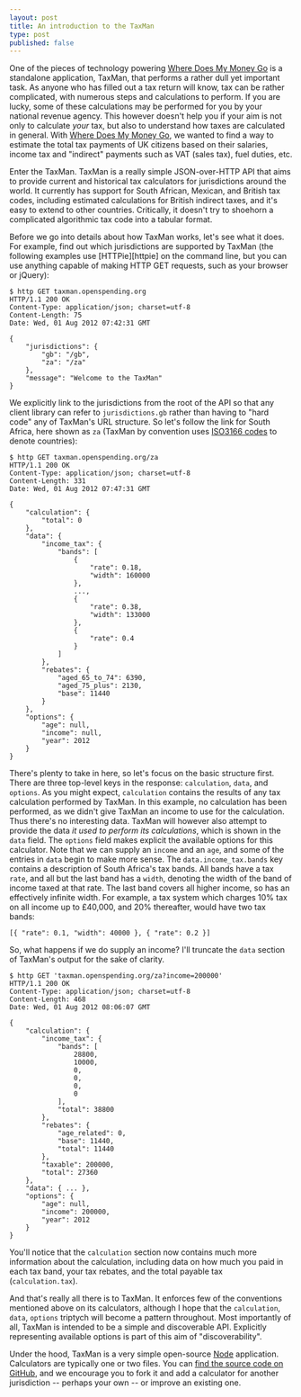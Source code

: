 ```yaml
---
layout: post
title: An introduction to the TaxMan
type: post
published: false
---
```


One of the pieces of technology powering [Where Does My Money Go][wdmmg] is a standalone application, TaxMan, that performs a rather dull yet important task. As anyone who has filled out a tax return will know, tax can be rather complicated, with numerous steps and calculations to perform. If you are  lucky, some of these calculations may be performed for you by your national revenue agency. This however doesn't help you if your aim is not only to calculate *your* tax, but also to understand how taxes are calculated in general. With [Where Does My Money Go][wdmmg], we wanted to find a way to estimate the total tax payments of UK citizens based on their salaries, income tax and "indirect" payments such as VAT (sales tax), fuel duties, etc.

[wdmmg]: http://wheredoesmymoneygo.org/

Enter the TaxMan. 
TaxMan is a really simple JSON-over-HTTP API that aims to provide current and historical tax calculators for jurisdictions around the world. It currently has support for South African, Mexican, and British tax codes, including estimated calculations for British indirect taxes, and it's easy to extend to other countries. Critically, it doesn't try to shoehorn a complicated algorithmic tax code into a tabular format.

Before we go into details about how TaxMan works, let's see what it does. For example, find out which jurisdictions are supported by TaxMan (the following examples use [HTTPie][httpie] on the command line, but you can use anything capable of making HTTP GET requests, such as your browser or jQuery):

    $ http GET taxman.openspending.org
    HTTP/1.1 200 OK
    Content-Type: application/json; charset=utf-8
    Content-Length: 75
    Date: Wed, 01 Aug 2012 07:42:31 GMT

    {
        "jurisdictions": {
            "gb": "/gb",
            "za": "/za"
        },
        "message": "Welcome to the TaxMan"
    }

We explicitly link to the jurisdictions from the root of the API so that any client library can refer to `jurisdictions.gb` rather than having to "hard code" any of TaxMan's URL structure. So let's
follow the link for South Africa, here shown as `za` (TaxMan by convention uses [ISO3166 codes][iso3166] to denote countries):

[iso3166]: http://www.iso.org/iso/country_codes.htm

    $ http GET taxman.openspending.org/za
    HTTP/1.1 200 OK
    Content-Type: application/json; charset=utf-8
    Content-Length: 331
    Date: Wed, 01 Aug 2012 07:47:31 GMT

    {
        "calculation": {
            "total": 0
        },
        "data": {
            "income_tax": {
                "bands": [
                    {
                        "rate": 0.18,
                        "width": 160000
                    },
                    ...,
                    {
                        "rate": 0.38,
                        "width": 133000
                    },
                    {
                        "rate": 0.4
                    }
                ]
            },
            "rebates": {
                "aged_65_to_74": 6390,
                "aged_75_plus": 2130,
                "base": 11440
            }
        },
        "options": {
            "age": null,
            "income": null,
            "year": 2012
        }
    }

There's plenty to take in here, so let's focus on the basic structure first. There are three top-level keys in the response: `calculation`, `data`, and `options`. As you might expect, `calculation` contains the results of any tax calculation performed by TaxMan. In this example, no calculation has been performed, as we didn't give TaxMan an income to use for the calculation. Thus there's no interesting data. TaxMan will however also attempt to provide the data *it used to perform its calculations*, which is shown in the `data` field. The `options` field makes explicit the available options for this calculator. Note
that we can supply an `income` and an `age`, and some of the entries in `data` begin to make more sense. The `data.income_tax.bands` key contains a description of South Africa's tax bands. All bands have a tax `rate`, and all but the last band has a `width`, denoting the width of the band of income taxed at that rate. The last band covers all higher income, so has an effectively infinite width. For example, a tax system which charges 10% tax on all income up to £40,000, and 20% thereafter, would have two tax bands:

    [{ "rate": 0.1, "width": 40000 }, { "rate": 0.2 }]

So, what happens if we do supply an income? I'll truncate the `data` section of TaxMan's output for the sake of clarity.

    $ http GET 'taxman.openspending.org/za?income=200000'
    HTTP/1.1 200 OK
    Content-Type: application/json; charset=utf-8
    Content-Length: 468
    Date: Wed, 01 Aug 2012 08:06:07 GMT

    {
        "calculation": {
            "income_tax": {
                "bands": [
                    28800,
                    10000,
                    0,
                    0,
                    0,
                    0
                ],
                "total": 38800
            },
            "rebates": {
                "age_related": 0,
                "base": 11440,
                "total": 11440
            },
            "taxable": 200000,
            "total": 27360
        },
        "data": { ... },
        "options": {
            "age": null,
            "income": 200000,
            "year": 2012
        }
    }

You'll notice that the `calculation` section now contains much more information about the calculation, including data on how much you paid in each tax band, your tax rebates, and the total payable tax (`calculation.tax`).

And that's really all there is to TaxMan. It enforces few of the conventions mentioned above on its calculators, although I hope that the `calculation`, `data`, `options` triptych will become a pattern throughout. Most importantly of all, TaxMan is intended to be a simple and discoverable API. Explicitly representing available options is part of this aim of "discoverability".

Under the hood, TaxMan is a very simple open-source [Node][node] application. Calculators are typically one or two files. You can [find the source code on GitHub][tmgh], and we encourage you to fork it and add a calculator for another jurisdiction -- perhaps your own -- or improve an existing one.

[node]: http://nodejs.org/
[tmgh]: https://github.com/openspending/taxman/
